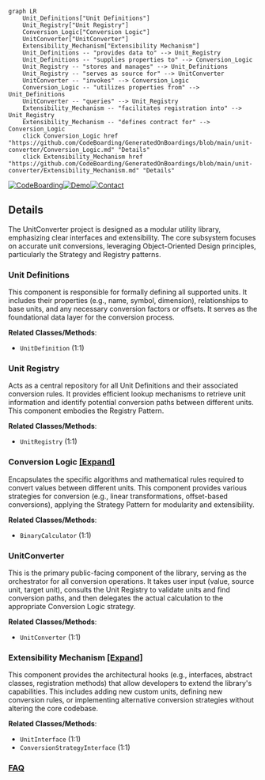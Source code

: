 ```mermaid
graph LR
    Unit_Definitions["Unit Definitions"]
    Unit_Registry["Unit Registry"]
    Conversion_Logic["Conversion Logic"]
    UnitConverter["UnitConverter"]
    Extensibility_Mechanism["Extensibility Mechanism"]
    Unit_Definitions -- "provides data to" --> Unit_Registry
    Unit_Definitions -- "supplies properties to" --> Conversion_Logic
    Unit_Registry -- "stores and manages" --> Unit_Definitions
    Unit_Registry -- "serves as source for" --> UnitConverter
    UnitConverter -- "invokes" --> Conversion_Logic
    Conversion_Logic -- "utilizes properties from" --> Unit_Definitions
    UnitConverter -- "queries" --> Unit_Registry
    Extensibility_Mechanism -- "facilitates registration into" --> Unit_Registry
    Extensibility_Mechanism -- "defines contract for" --> Conversion_Logic
    click Conversion_Logic href "https://github.com/CodeBoarding/GeneratedOnBoardings/blob/main/unit-converter/Conversion_Logic.md" "Details"
    click Extensibility_Mechanism href "https://github.com/CodeBoarding/GeneratedOnBoardings/blob/main/unit-converter/Extensibility_Mechanism.md" "Details"
```

[![CodeBoarding](https://img.shields.io/badge/Generated%20by-CodeBoarding-9cf?style=flat-square)](https://github.com/CodeBoarding/CodeBoarding)[![Demo](https://img.shields.io/badge/Try%20our-Demo-blue?style=flat-square)](https://www.codeboarding.org/demo)[![Contact](https://img.shields.io/badge/Contact%20us%20-%20contact@codeboarding.org-lightgrey?style=flat-square)](mailto:contact@codeboarding.org)

## Details

The UnitConverter project is designed as a modular utility library, emphasizing clear interfaces and extensibility. The core subsystem focuses on accurate unit conversions, leveraging Object-Oriented Design principles, particularly the Strategy and Registry patterns.

### Unit Definitions
This component is responsible for formally defining all supported units. It includes their properties (e.g., name, symbol, dimension), relationships to base units, and any necessary conversion factors or offsets. It serves as the foundational data layer for the conversion process.


**Related Classes/Methods**:

- `UnitDefinition` (1:1)


### Unit Registry
Acts as a central repository for all Unit Definitions and their associated conversion rules. It provides efficient lookup mechanisms to retrieve unit information and identify potential conversion paths between different units. This component embodies the Registry Pattern.


**Related Classes/Methods**:

- `UnitRegistry` (1:1)


### Conversion Logic [[Expand]](./Conversion_Logic.md)
Encapsulates the specific algorithms and mathematical rules required to convert values between different units. This component provides various strategies for conversion (e.g., linear transformations, offset-based conversions), applying the Strategy Pattern for modularity and extensibility.


**Related Classes/Methods**:

- `BinaryCalculator` (1:1)


### UnitConverter
This is the primary public-facing component of the library, serving as the orchestrator for all conversion operations. It takes user input (value, source unit, target unit), consults the Unit Registry to validate units and find conversion paths, and then delegates the actual calculation to the appropriate Conversion Logic strategy.


**Related Classes/Methods**:

- `UnitConverter` (1:1)


### Extensibility Mechanism [[Expand]](./Extensibility_Mechanism.md)
This component provides the architectural hooks (e.g., interfaces, abstract classes, registration methods) that allow developers to extend the library's capabilities. This includes adding new custom units, defining new conversion rules, or implementing alternative conversion strategies without altering the core codebase.


**Related Classes/Methods**:

- `UnitInterface` (1:1)
- `ConversionStrategyInterface` (1:1)




### [FAQ](https://github.com/CodeBoarding/GeneratedOnBoardings/tree/main?tab=readme-ov-file#faq)